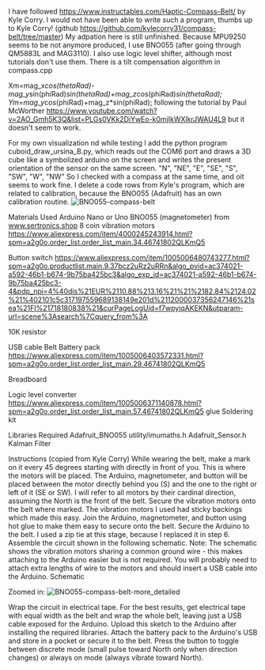 I have followed https://www.instructables.com/Haptic-Compass-Belt/ by Kyle  Corry. I would not have been able to write such a program, thumbs up to Kyle Corry! (github https://github.com/kylecorry31/compass-belt/tree/master) My adpation here is still unfinished. Because MPU9250 seems to be not anymore produced, I use BNO055 (after going through QM5883L and MAG3110). I also use logic level shifter, although most tutorials don't use them. There is a tilt compensation algorithm in compass.cpp

  Xm=mag_x*cos(thetaRad)-mag_y*sin(phiRad)*sin(thetaRad)+mag_z*cos(phiRad)*sin(thetaRad);
  Ym=mag_y*cos(phiRad)+mag_z*sin(phiRad);
following the tutorial by Paul McWorther https://www.youtube.com/watch?v=2AO_Gmh5K3Q&list=PLGs0VKk2DiYwEo-k0mjIkWXlkrJWAU4L9 
but it doesn't seem to work.

For my own visualization nd while testing I add the python program cuboid_draw_ursina_B.py, which reads out the COM6 port and draws a 3D cube like a symbolized arduino on the screen and writes the present orientation of the sensor on the same screen.  "N", "NE", "E", "SE", "S", "SW", "W", "NW" So I checked with a compass at the same time, and oit seems to work fine. 
I delete a code rows from Kyle's program, which are related to calibration, because the  BNO055 (Adafruit) has an own calibration routine.
![BNO055-compass-belt](https://github.com/ReinhardLenz/compass-belt/assets/71219487/7bb7d39d-76ff-4b1b-aeab-f480bed74faf)



Materials Used
Arduino Nano or Uno
BNO055 (magnetometer) from  www.sertronics.shop
8 coin vibration motors https://www.aliexpress.com/item/4000245243914.html?spm=a2g0o.order_list.order_list_main.34.46741802QLKmQ5

Button switch  https://www.aliexpress.com/item/1005006480743277.html?spm=a2g0o.productlist.main.9.37bcz2uRz2uRRn&algo_pvid=ac374021-a592-46b1-b674-9b75ba425bc3&algo_exp_id=ac374021-a592-46b1-b674-9b75ba425bc3-4&pdp_npi=4%40dis%21EUR%2110.88%213.16%21%21%2182.84%2124.02%21%402101c5c317197559689138149e201d%2112000037356247146%21sea%21FI%21718180838%21&curPageLogUid=f7wpyiqAKEKN&utparam-url=scene%3Asearch%7Cquery_from%3A

10K resistor

USB cable
Belt 
Battery pack https://www.aliexpress.com/item/1005006403572331.html?spm=a2g0o.order_list.order_list_main.29.46741802QLKmQ5

Breadboard

Logic level converter https://www.aliexpress.com/item/1005006371140878.html?spm=a2g0o.order_list.order_list_main.57.46741802QLKmQ5
glue
Soldering kit

Libraries Required
Adafruit_BNO055
utility/imumaths.h
Adafruit_Sensor.h
Kalman Filter

Instructions (copied from Kyle Corry)
While wearing the belt, make a mark on it every 45 degrees starting with directly in front of you. This is where the motors will be placed. The Arduino, magnetometer, and button will be placed between the motor directly behind you (S) and the one to the right or left of it (SE or SW). I will refer to all motors by their cardinal direction, assuming the North is the front of the belt.
Secure the vibration motors onto the belt where marked. The vibration motors I used had sticky backings which made this easy.
Join the Arduino, magnetometer, and button using hot glue to make them easy to secure onto the belt.
Secure the Arduino to the belt. I used a zip tie at this stage, because I replaced it in step 6.
Assemble the circuit shown in the following schematic. Note: The schematic shows the vibration motors sharing a common ground wire - this makes attaching to the Arduino easier but is not required. You will probably need to attach extra lengths of wire to the motors and should insert a USB cable into the Arduino. 
Schematic

Zoomed in:
![BNO055-compass-belt-more_detailed](https://github.com/ReinhardLenz/compass-belt/assets/71219487/cf66cca9-e621-40bb-ba93-dcc072998f5a)


Wrap the circuit in electrical tape. For the best results, get electrical tape with equal width as the belt and wrap the whole belt, leaving just a USB cable exposed for the Arduino.
Upload this sketch to the Arduino after installing the required libraries.
Attach the battery pack to the Arduino's USB and store in a pocket or secure it to the belt.
Press the button to toggle between discrete mode (small pulse toward North only when direction changes) or always on mode (always vibrate toward North).
